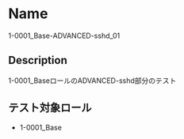 Name
====
1-0001_Base-ADVANCED-sshd_01

## Description
1-0001_BaseロールのADVANCED-sshd部分のテスト

## テスト対象ロール
- 1-0001_Base
